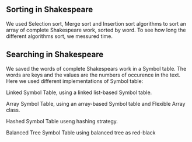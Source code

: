 ## Sorting in Shakespeare
We used Selection sort, Merge sort and Insertion sort algorithms to sort an array of complete Shakespeare work, sorted by word.
To see how long the different algorithms sort, we messured time.


## Searching in Shakespeare
We saved the words of complete Shakespears work in a Symbol table. The words are keys and the values are the numbers of occurence in the text. Here we used different implementations of Symbol table: 

Linked Symbol Table, using a linked list-based Symbol table.

Array Symbol Table, using an array-based Symbol table and Flexible Array class.

Hashed Symbol Table useng hashing strategy.

Balanced Tree Symbol Table using balanced tree as red-black

